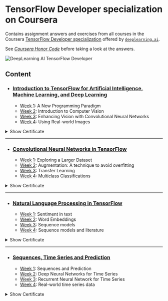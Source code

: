 # TensorFlow Developer specialization on Coursera

Contains assignment answers and exercises from all courses in the Coursera [TensorFlow Developer specialization](https://www.coursera.org/professional-certificates/tensorflow-in-practice) offered by [`deeplearning.ai`](https://www.deeplearning.ai/courses/tensorflow-developer-professional-certificate/).

See <i>[Coursera Honor Code](https://www.coursera.support/s/article/209818863-Coursera-Honor-Code?language=en_US)</i> before taking a look at the answers.

![DeepLearning AI TensorFlow Developer](https://github.com/CheesyFrappe/deeplearning.ai-tensorflow-developer-course/assets/80858788/0600b40a-d068-4e3a-930c-bebb4252985b)


## Content
- ### [Introduction to TensorFlow for Artificial Intelligence, Machine Learning, and Deep Learning](https://github.com/CheesyFrappe/deeplearning.ai-tensorflow-developer-course/tree/master/1.%20Introduction%20to%20TensorFlow)
  * [Week 1](https://github.com/CheesyFrappe/deeplearning.ai-tensorflow-developer-course/tree/master/1.%20Introduction%20to%20TensorFlow/Week1): A New Programming Paradigm
  * [Week 2](https://github.com/CheesyFrappe/deeplearning.ai-tensorflow-developer-course/tree/master/1.%20Introduction%20to%20TensorFlow/Week2): Introduction to Computer Vision
  * [Week 3](https://github.com/CheesyFrappe/deeplearning.ai-tensorflow-developer-course/tree/master/1.%20Introduction%20to%20TensorFlow/Week3): Enhancing Vision with Convolutional Neural Networks
  * [Week 4](https://github.com/CheesyFrappe/deeplearning.ai-tensorflow-developer-course/tree/master/1.%20Introduction%20to%20TensorFlow/Week4): Using Real-world Images
 
<details>
      <summary>Show Certificate</summary>
           <img src="https://github.com/CheesyFrappe/deeplearning.ai-tensorflow-developer-course/assets/80858788/34651283-d8bf-4e78-bb54-464667e0c117" alt="TensorFlow C1 Certificate">
</details>

  - ---
- ### [Convolutional Neural Networks in TensorFlow](https://github.com/CheesyFrappe/deeplearning.ai-tensorflow-developer-course/tree/master/2.%20Convolutional%20Neural%20Networks)
  * [Week 1](https://github.com/CheesyFrappe/deeplearning.ai-tensorflow-developer-course/tree/master/2.%20Convolutional%20Neural%20Networks/Week1): Exploring a Larger Dataset
  * [Week 2](https://github.com/CheesyFrappe/deeplearning.ai-tensorflow-developer-course/tree/master/2.%20Convolutional%20Neural%20Networks/Week2): Augmentation: A technique to avoid overfitting
  * [Week 3](https://github.com/CheesyFrappe/deeplearning.ai-tensorflow-developer-course/tree/master/2.%20Convolutional%20Neural%20Networks/Week3): Transfer Learning
  * [Week 4](https://github.com/CheesyFrappe/deeplearning.ai-tensorflow-developer-course/tree/master/2.%20Convolutional%20Neural%20Networks/Week4): Multiclass Classifications

<details>
      <summary>Show Certificate</summary>
           <img src="https://github.com/CheesyFrappe/deeplearning.ai-tensorflow-developer-course/assets/80858788/2419f77a-51b4-4d12-98f1-e055c56844a5" alt="TensorFlow C2 Certificate">
</details>

  - ---
- ### [Natural Language Processing in TensorFlow](https://github.com/CheesyFrappe/deeplearning.ai-tensorflow-developer-course/tree/master/3.%20Natural%20Language%20Processing)
  * [Week 1](https://github.com/CheesyFrappe/deeplearning.ai-tensorflow-developer-course/tree/master/3.%20Natural%20Language%20Processing/Week1): Sentiment in text
  * [Week 2](https://github.com/CheesyFrappe/deeplearning.ai-tensorflow-developer-course/tree/master/3.%20Natural%20Language%20Processing/Week2): Word Embeddings
  * [Week 3](https://github.com/CheesyFrappe/deeplearning.ai-tensorflow-developer-course/tree/master/3.%20Natural%20Language%20Processing/Week3): Sequence models
  * [Week 4](https://github.com/CheesyFrappe/deeplearning.ai-tensorflow-developer-course/tree/master/3.%20Natural%20Language%20Processing/Week4): Sequence models and literature

<details>
      <summary>Show Certificate</summary>
           <img src="https://github.com/CheesyFrappe/deeplearning.ai-tensorflow-developer-course/assets/80858788/db404ab2-8a86-4f70-8996-f50403522c00" alt="TensorFlow C3 Certificate">
</details>

  - ---
- ### [Sequences, Time Series and Prediction](https://github.com/CheesyFrappe/deeplearning.ai-tensorflow-developer-course/tree/master/4.%20Sequences%2C%20Time%20Series%20and%20Prediction)
  * [Week 1](https://github.com/CheesyFrappe/deeplearning.ai-tensorflow-developer-course/tree/master/4.%20Sequences%2C%20Time%20Series%20and%20Prediction/Week1): Sequences and Prediction
  * [Week 2](https://github.com/CheesyFrappe/deeplearning.ai-tensorflow-developer-course/tree/master/4.%20Sequences%2C%20Time%20Series%20and%20Prediction/Week2): Deep Neural Networks for Time Series
  * [Week 3](https://github.com/CheesyFrappe/deeplearning.ai-tensorflow-developer-course/tree/master/4.%20Sequences%2C%20Time%20Series%20and%20Prediction/Week3): Recurrent Neural Network for Time Series
  * [Week 4](https://github.com/CheesyFrappe/deeplearning.ai-tensorflow-developer-course/tree/master/4.%20Sequences%2C%20Time%20Series%20and%20Prediction/Week4): Real-world time series data

 <details>
      <summary>Show Certificate</summary>
           <img src="https://github.com/CheesyFrappe/deeplearning.ai-tensorflow-developer-course/assets/80858788/4c941293-6583-45aa-9f8a-de8528557121" alt="TensorFlow C4 Certificate">
</details>
    
 
